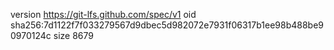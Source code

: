 version https://git-lfs.github.com/spec/v1
oid sha256:7d1122f7f033279567d9dbec5d982072e7931f06317b1ee98b488be90970124c
size 8679
